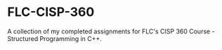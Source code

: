 # FLC-CISP-360

A collection of my completed assignments for FLC's CISP 360 Course - Structured Programming in C++.
